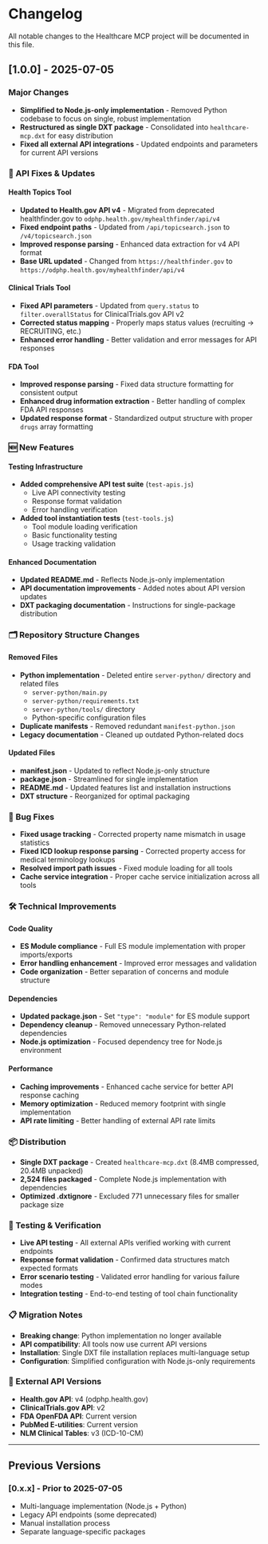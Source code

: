 # Changelog

All notable changes to the Healthcare MCP project will be documented in this file.

## [1.0.0] - 2025-07-05

### Major Changes
- **Simplified to Node.js-only implementation** - Removed Python codebase to focus on single, robust implementation
- **Restructured as single DXT package** - Consolidated into `healthcare-mcp.dxt` for easy distribution
- **Fixed all external API integrations** - Updated endpoints and parameters for current API versions

### 🔧 API Fixes & Updates

#### Health Topics Tool
- **Updated to Health.gov API v4** - Migrated from deprecated healthfinder.gov to `odphp.health.gov/myhealthfinder/api/v4`
- **Fixed endpoint paths** - Updated from `/api/topicsearch.json` to `/v4/topicsearch.json`
- **Improved response parsing** - Enhanced data extraction for v4 API format
- **Base URL updated** - Changed from `https://healthfinder.gov` to `https://odphp.health.gov/myhealthfinder/api/v4`

#### Clinical Trials Tool
- **Fixed API parameters** - Updated from `query.status` to `filter.overallStatus` for ClinicalTrials.gov API v2
- **Corrected status mapping** - Properly maps status values (recruiting → RECRUITING, etc.)
- **Enhanced error handling** - Better validation and error messages for API responses

#### FDA Tool
- **Improved response parsing** - Fixed data structure formatting for consistent output
- **Enhanced drug information extraction** - Better handling of complex FDA API responses
- **Updated response format** - Standardized output structure with proper `drugs` array formatting

### 🆕 New Features

#### Testing Infrastructure
- **Added comprehensive API test suite** (`test-apis.js`)
  - Live API connectivity testing
  - Response format validation
  - Error handling verification
- **Added tool instantiation tests** (`test-tools.js`)
  - Tool module loading verification
  - Basic functionality testing
  - Usage tracking validation

#### Enhanced Documentation
- **Updated README.md** - Reflects Node.js-only implementation
- **API documentation improvements** - Added notes about API version updates
- **DXT packaging documentation** - Instructions for single-package distribution

### 🗂️ Repository Structure Changes

#### Removed Files
- **Python implementation** - Deleted entire `server-python/` directory and related files
  - `server-python/main.py`
  - `server-python/requirements.txt`
  - `server-python/tools/` directory
  - Python-specific configuration files
- **Duplicate manifests** - Removed redundant `manifest-python.json`
- **Legacy documentation** - Cleaned up outdated Python-related docs

#### Updated Files
- **manifest.json** - Updated to reflect Node.js-only structure
- **package.json** - Streamlined for single implementation
- **README.md** - Updated features list and installation instructions
- **DXT structure** - Reorganized for optimal packaging

### 🐛 Bug Fixes
- **Fixed usage tracking** - Corrected property name mismatch in usage statistics
- **Fixed ICD lookup response parsing** - Corrected property access for medical terminology lookups
- **Resolved import path issues** - Fixed module loading for all tools
- **Cache service integration** - Proper cache service initialization across all tools

### 🛠️ Technical Improvements

#### Code Quality
- **ES Module compliance** - Full ES module implementation with proper imports/exports
- **Error handling enhancement** - Improved error messages and validation
- **Code organization** - Better separation of concerns and module structure

#### Dependencies
- **Updated package.json** - Set `"type": "module"` for ES module support
- **Dependency cleanup** - Removed unnecessary Python-related dependencies
- **Node.js optimization** - Focused dependency tree for Node.js environment

#### Performance
- **Caching improvements** - Enhanced cache service for better API response caching
- **Memory optimization** - Reduced memory footprint with single implementation
- **API rate limiting** - Better handling of external API rate limits

### 📦 Distribution
- **Single DXT package** - Created `healthcare-mcp.dxt` (8.4MB compressed, 20.4MB unpacked)
- **2,524 files packaged** - Complete Node.js implementation with dependencies
- **Optimized .dxtignore** - Excluded 771 unnecessary files for smaller package size

### 🧪 Testing & Verification
- **Live API testing** - All external APIs verified working with current endpoints
- **Response format validation** - Confirmed data structures match expected formats
- **Error scenario testing** - Validated error handling for various failure modes
- **Integration testing** - End-to-end testing of tool chain functionality

### 📋 Migration Notes
- **Breaking change**: Python implementation no longer available
- **API compatibility**: All tools now use current API versions
- **Installation**: Single DXT file installation replaces multi-language setup
- **Configuration**: Simplified configuration with Node.js-only requirements

### 🔗 External API Versions
- **Health.gov API**: v4 (odphp.health.gov)
- **ClinicalTrials.gov API**: v2 
- **FDA OpenFDA API**: Current version
- **PubMed E-utilities**: Current version
- **NLM Clinical Tables**: v3 (ICD-10-CM)

---

## Previous Versions

### [0.x.x] - Prior to 2025-07-05
- Multi-language implementation (Node.js + Python)
- Legacy API endpoints (some deprecated)
- Manual installation process
- Separate language-specific packages
